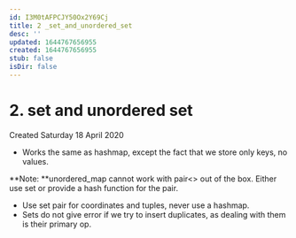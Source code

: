 ```yaml
---
id: I3M0tAFPCJY50Ox2Y69Cj
title: 2 _set_and_unordered_set
desc: ''
updated: 1644767656955
created: 1644767656955
stub: false
isDir: false
---
```

# 2. set and unordered set
Created Saturday 18 April 2020


* Works the same as hashmap, except the fact that we store only keys, no values.

**Note: **unordered_map cannot work with pair<> out of the box. Either use set or provide a hash function for the pair.

* Use set pair for coordinates and tuples, never use a hashmap.
* Sets do not give error if we try to insert duplicates, as dealing with them is their primary op.


